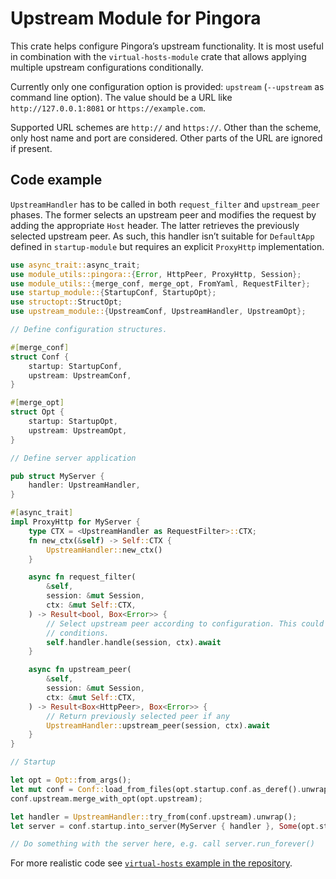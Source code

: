 # Upstream Module for Pingora

This crate helps configure Pingora’s upstream functionality. It is most useful in combination
with the `virtual-hosts-module` crate that allows applying multiple upstream configurations
conditionally.

Currently only one configuration option is provided: `upstream` (`--upstream` as command line
option). The value should be a URL like `http://127.0.0.1:8081` or `https://example.com`.

Supported URL schemes are `http://` and `https://`. Other than the scheme, only host name and
port are considered. Other parts of the URL are ignored if present.

## Code example

`UpstreamHandler` has to be called in both `request_filter` and `upstream_peer` phases. The
former selects an upstream peer and modifies the request by adding the appropriate `Host`
header. The latter retrieves the previously selected upstream peer. As such, this handler isn’t
suitable for `DefaultApp` defined in `startup-module` but requires an explicit `ProxyHttp`
implementation.

```rust
use async_trait::async_trait;
use module_utils::pingora::{Error, HttpPeer, ProxyHttp, Session};
use module_utils::{merge_conf, merge_opt, FromYaml, RequestFilter};
use startup_module::{StartupConf, StartupOpt};
use structopt::StructOpt;
use upstream_module::{UpstreamConf, UpstreamHandler, UpstreamOpt};

// Define configuration structures.

#[merge_conf]
struct Conf {
    startup: StartupConf,
    upstream: UpstreamConf,
}

#[merge_opt]
struct Opt {
    startup: StartupOpt,
    upstream: UpstreamOpt,
}

// Define server application

pub struct MyServer {
    handler: UpstreamHandler,
}

#[async_trait]
impl ProxyHttp for MyServer {
    type CTX = <UpstreamHandler as RequestFilter>::CTX;
    fn new_ctx(&self) -> Self::CTX {
        UpstreamHandler::new_ctx()
    }

    async fn request_filter(
        &self,
        session: &mut Session,
        ctx: &mut Self::CTX,
    ) -> Result<bool, Box<Error>> {
        // Select upstream peer according to configuration. This could be called based on some
        // conditions.
        self.handler.handle(session, ctx).await
    }

    async fn upstream_peer(
        &self,
        session: &mut Session,
        ctx: &mut Self::CTX,
    ) -> Result<Box<HttpPeer>, Box<Error>> {
        // Return previously selected peer if any
        UpstreamHandler::upstream_peer(session, ctx).await
    }
}

// Startup

let opt = Opt::from_args();
let mut conf = Conf::load_from_files(opt.startup.conf.as_deref().unwrap_or(&[])).unwrap();
conf.upstream.merge_with_opt(opt.upstream);

let handler = UpstreamHandler::try_from(conf.upstream).unwrap();
let server = conf.startup.into_server(MyServer { handler }, Some(opt.startup));

// Do something with the server here, e.g. call server.run_forever()
```

For more realistic code see [`virtual-hosts` example in the repository](https://github.com/palant/pingora-utils/tree/main/examples/virtual-hosts).
